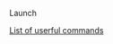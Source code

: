 

Launch

[List of userful commands](http://www.ghacks.net/2013/10/06/list-useful-google-chrome-command-line-switches/)


